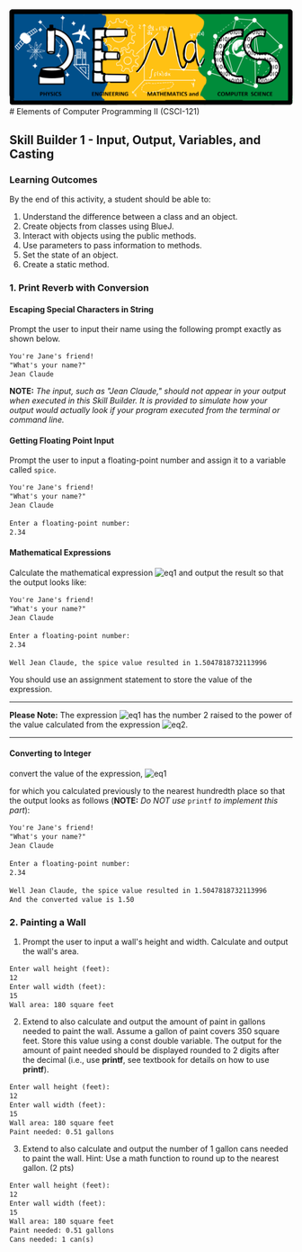 <div style="text-align:center;"><img src="src/main/resources/pemacs-logo.png"></div>
# Elements of Computer Programming II (CSCI-121)

## Skill Builder 1 - Input, Output, Variables, and Casting</h2>

### Learning Outcomes

By the end of this activity, a student should be able to:

1.	Understand the difference between a class and an object.
2.	Create objects from classes using BlueJ.
3.	Interact with objects using the public methods.
4.	Use parameters to pass information to methods.
5.	Set the state of an object.
6. Create a static method.

### 1. Print Reverb with Conversion

#### Escaping Special Characters in  String
Prompt the user to input their name using the following prompt exactly as shown below.

```
You're Jane's friend!
"What's your name?"
Jean Claude
```
 
**NOTE:**  *The input, such as "Jean Claude," should not appear in your output when executed in this Skill Builder.  It is provided to simulate how your output would actually look if your program executed from the terminal or command line.*

#### Getting Floating Point Input
Prompt the user to input a floating-point number and assign it to a variable called `spice`.  

```
You're Jane's friend!
"What's your name?"
Jean Claude

Enter a floating-point number:
2.34
```

#### Mathematical Expressions
Calculate the mathematical expression ![eq1](https://latex.codecogs.com/svg.latex?\frac{4}{3}2^{\big(\frac{\sqrt{5}}{spice^3}\big)}) and output the result so that the output looks like:


```
You're Jane's friend!
"What's your name?"
Jean Claude

Enter a floating-point number:
2.34

Well Jean Claude, the spice value resulted in 1.5047818732113996
```
You should use an assignment statement to store the value of the expression.

---

**Please Note:** The expression ![eq1](https://latex.codecogs.com/svg.latex?\frac{4}{3}2^{\big(\frac{\sqrt{5}}{spice^3}\big)}) has the number 2 raised 
to the power of the value calculated from the expression ![eq2](https://latex.codecogs.com/svg.latex?\big(\frac{\sqrt{5}}{spice^3}\big)).

---


#### Converting to Integer

convert the value of the expression,
![eq1](https://latex.codecogs.com/svg.latex?\frac{4}{3}2^{\big(\frac{\sqrt{5}}{spice^3}\big)})

for which you calculated previously to the nearest hundredth place so that the output looks as follows (**NOTE:** *Do NOT use* `printf` *to implement this part*):

```
You're Jane's friend!
"What's your name?"
Jean Claude

Enter a floating-point number:
2.34

Well Jean Claude, the spice value resulted in 1.5047818732113996
And the converted value is 1.50
```


### 2. Painting a Wall

1. Prompt the user to input a wall's height and width. Calculate and output the wall's area.

```
Enter wall height (feet):
12
Enter wall width (feet):
15
Wall area: 180 square feet
```

2. Extend to also calculate and output the amount of paint in gallons needed to paint the wall. Assume a gallon of paint covers 350 square feet. Store this value using a const double variable.  The output for the amount of paint needed should be displayed rounded to 2 digits after the decimal (i.e., use **printf**, see textbook for details on how to use **printf**).

```
Enter wall height (feet):
12
Enter wall width (feet):
15
Wall area: 180 square feet
Paint needed: 0.51 gallons
```

3. Extend to also calculate and output the number of 1 gallon cans needed to paint the wall. Hint: Use a math function to round up to the nearest gallon. (2 pts)

```
Enter wall height (feet):
12
Enter wall width (feet):
15
Wall area: 180 square feet
Paint needed: 0.51 gallons
Cans needed: 1 can(s)
```